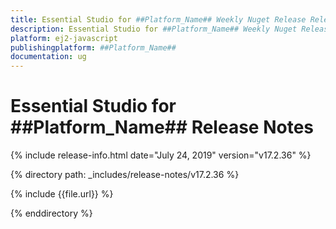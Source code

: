 ```yaml
---
title: Essential Studio for ##Platform_Name## Weekly Nuget Release Release Notes  
description: Essential Studio for ##Platform_Name## Weekly Nuget Release Release Notes  
platform: ej2-javascript
publishingplatform: ##Platform_Name##
documentation: ug
---
```


# Essential Studio for  ##Platform_Name##  Release Notes  

{% include release-info.html date="July 24, 2019"   version="v17.2.36"  %} 

{% directory path: _includes/release-notes/v17.2.36 %}

{% include {{file.url}} %}

{% enddirectory %}
